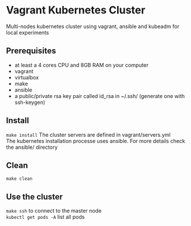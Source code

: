 # Vagrant Kubernetes Cluster
Multi-nodes kubernetes cluster using vagrant, ansible and kubeadm for local experiments

## Prerequisites
- at least a 4 cores CPU and 8GB RAM on your computer
- vagrant
- virtualbox
- make
- ansible
- a public/private rsa key pair called id_rsa in ~/.ssh/ (generate one with ssh-keygen)

## Install
`make install`
The cluster servers are defined in vagrant/servers.yml \
The kubernetes installation processe uses ansible. For more details check the ansible/ directory

## Clean
`make clean`

## Use the cluster
`make ssh` to connect to the master node \
`kubectl get pods -A` list all pods
